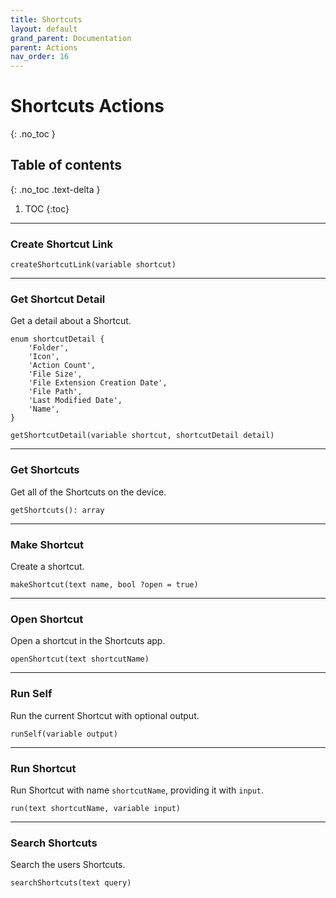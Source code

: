 ```yaml
---
title: Shortcuts
layout: default
grand_parent: Documentation
parent: Actions
nav_order: 16
---
```


# Shortcuts Actions
{: .no_toc }

## Table of contents
{: .no_toc .text-delta }

1. TOC
{:toc}

---

### Create Shortcut Link

```
createShortcutLink(variable shortcut)
```

---

### Get Shortcut Detail

Get a detail about a Shortcut.

```
enum shortcutDetail {
    'Folder',
    'Icon',
    'Action Count',
    'File Size',
    'File Extension Creation Date',
    'File Path',
    'Last Modified Date',
    'Name',
}

getShortcutDetail(variable shortcut, shortcutDetail detail)
```

---

### Get Shortcuts

Get all of the Shortcuts on the device.

```
getShortcuts(): array
```

---

### Make Shortcut

Create a shortcut.

```
makeShortcut(text name, bool ?open = true)
```

---

### Open Shortcut

Open a shortcut in the Shortcuts app.

```
openShortcut(text shortcutName)
```

---

### Run Self

Run the current Shortcut with optional output.

```
runSelf(variable output)
```

---

### Run Shortcut

Run Shortcut with name `shortcutName`, providing it with `input`.

```
run(text shortcutName, variable input)
```

---

### Search Shortcuts

Search the users Shortcuts.

```
searchShortcuts(text query)
```
